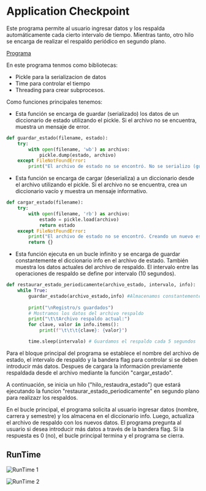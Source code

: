 # Application Checkpoint

Este programa permite al usuario ingresar datos y los respalda automáticamente cada cierto intervalo de tiempo. Mientras tanto, otro hilo se encarga de realizar el respaldo periódico en segundo plano. 

[Programa](https://github.com/EfrainRP/Computacion_tolerante_a_fallas/blob/main/Principios%20de%20prevencion%20de%20defectos/Application%20checkpoiting/example_pickle.py)

En este programa tenmos como bibliotecas:
- Pickle para la serializacion de datos
- Time para controlar el tiempo
- Threading para crear subprocesos.

Como funciones principales tenemos: 
- Esta función se encarga de guardar (serializado) los datos de un diccionario de estado utilizando el pickle. Si el archivo no se encuentra, muestra un mensaje de error.
```python
def guardar_estado(filename, estado):
    try: 
        with open(filename, 'wb') as archivo:
            pickle.dump(estado, archivo)    
    except FileNotFoundError:
        print("El archivo de estado no se encontró. No se serializo (guardo) nada")
```

- Esta función se encarga de cargar (deserializa) a un diccionario desde el archivo utilizando el pickle. Si el archivo no se encuentra, crea un diccionario vacío y muestra un mensaje informativo.
```python
def cargar_estado(filename):
    try:
        with open(filename, 'rb') as archivo:
            estado = pickle.load(archivo)
            return estado
    except FileNotFoundError:
        print("El archivo de estado no se encontró. Creando un nuevo estado vacío.")
        return {}
```

- Esta función ejecuta en un bucle infinito y se encarga de guardar constantemente el diccionario info en el archivo de estado. También muestra los datos actuales del archivo de respaldo. El intervalo entre las operaciones de respaldo se define por intervalo (10 segundos).
```python
def restaurar_estado_periodicamente(archivo_estado, intervalo, info):
    while True:
        guardar_estado(archivo_estado,info) #Almacenamos constantemente lo que tengamos en 'info' del hilo principal
        
        print("\nRegistro/s guardados")
        # Mostramos los datos del archivo respaldo
        print("\t\tArchivo respaldo actual:")
        for clave, valor in info.items():
            print(f"\t\t\t{clave}: {valor}")

        time.sleep(intervalo) # Guardamos el respaldo cada 5 segundos
```

Para el bloque principal del programa se establece el nombre del archivo de estado, el intervalo de respaldo y la bandera flag para controlar si se deben introducir más datos. Despues de cargara la información previamente respaldada desde el archivo mediante la función "cargar_estado". 

A continuación, se inicia un hilo ("hilo_restaudra_estado") que estará ejecutando la funcion "restaurar_estado_periodicamente" en segundo plano para realizazr los respaldos.

En el bucle principal, el programa solicita al usuario ingresar datos (nombre, carrera y semestre) y los almacena en el diccionario info. Luego, actualiza el archivo de respaldo con los nuevos datos.
El programa pregunta al usuario si desea introducir más datos a través de la bandera flag. Si la respuesta es 0 (no), el bucle principal termina y el programa se cierra.

## RunTime
![RunTime 1](https://github.com/EfrainRP/Computacion_tolerante_a_fallas/blob/main/Principios%20de%20prevencion%20de%20defectos/Application%20checkpoiting/Images/RunTime1.PNG)

![RunTime 2](https://github.com/EfrainRP/Computacion_tolerante_a_fallas/blob/main/Principios%20de%20prevencion%20de%20defectos/Application%20checkpoiting/Images/RunTime2.PNG)
